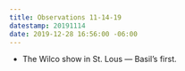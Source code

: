 ```yaml
---
title: Observations 11-14-19
datestamp: 20191114
date: 2019-12-28 16:56:00 -06:00
---
```


- The Wilco show in St. Lous — Basil’s first.
